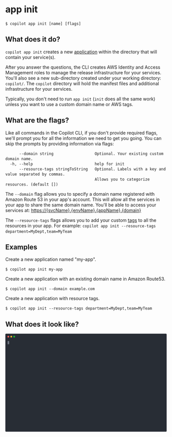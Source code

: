 # app init
```console
$ copilot app init [name] [flags]
```

## What does it do?
`copilot app init` creates a new [application](../concepts/applications.en.md) within the directory that will contain your service(s).

After you answer the questions, the CLI creates AWS Identity and Access Management roles to manage the release infrastructure for your services. You'll also see a new sub-directory created under your working directory: `copilot/`. The `copilot` directory will hold the manifest files and additional infrastructure for your services.

Typically, you don't need to run `app init` (`init` does all the same work) unless you want to use a custom domain name or AWS tags. 

## What are the flags?
Like all commands in the Copilot CLI, if you don't provide required flags, we'll prompt you for all the information we need to get you going. You can skip the prompts by providing information via flags:
```
      --domain string                  Optional. Your existing custom domain name.
  -h, --help                           help for init
      --resource-tags stringToString   Optional. Labels with a key and value separated by commas.
                                       Allows you to categorize resources. (default [])
```
The `--domain` flag allows you to specify a domain name registered with Amazon Route 53 in your app's account. This will allow all the services in your app to share the same domain name. You'll be able to access your services at: [https://{svcName}.{envName}.{appName}.{domain}](https://{svcName}.{envName}.{appName}.{domain})

The `--resource-tags` flags allows you to add your custom [tags](https://docs.aws.amazon.com/general/latest/gr/aws_tagging.html) to all the resources in your app.
For example: `copilot app init --resource-tags department=MyDept,team=MyTeam`

## Examples
Create a new application named "my-app".
```console
$ copilot app init my-app
```
Create a new application with an existing domain name in Amazon Route53.
```console
$ copilot app init --domain example.com
```
Create a new application with resource tags.
```console
$ copilot app init --resource-tags department=MyDept,team=MyTeam
```
## What does it look like?

![Running copilot app init](https://raw.githubusercontent.com/kohidave/copilot-demos/master/app-init.edited.svg?sanitize=true)
